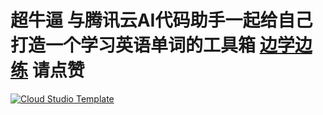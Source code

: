 # 超牛逼 与腾讯云AI代码助手一起给自己打造一个学习英语单词的工具箱 [边学边练](https://cloudstudio.net/) 请点赞


[![Cloud Studio Template](https://cs-res.codehub.cn/common/assets/icon-badge.svg)](https://cloudstudio.net/a/22564759898669056?channel=share&sharetype=Markdown)

